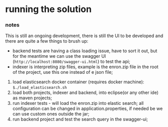 
# running the solution

### notes

This is still an ongoing development, there is still the UI to be developed and there are quite a few things to brush up:
- backend tests are having a class loading issue, have to sort it out, but for the meantime we can use the swagger UI (`http://localhost:8080/swagger-ui.html`) to test the api;
- indexer is interpreting zip files, example is the enron.zip file in the root of the project, use this one instead of e json file;

1. load elasticsearch docker container (requires docker machine): `$./load_elasticsearch.sh`
2. load both projects, indexer and backend, into eclipse(or any other ide) as maven projects;
3. run indexer tests - will load the enron.zip into elastic search; all configuration can be changed in application.properties, if needed be we can use custom ones outside the jar;
4. run backend project and test the search query in the swagger-ui;

